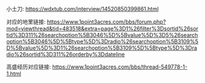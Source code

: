 小土刀: https://wdxtub.com/interview/14520850399861.html

对应的地里链接: https://www.1point3acres.com/bbs/forum.php?mod=viewthread&tid=483518&extra=page%3D1%26filter%3Dsortid%26sortid%3D311%26searchoption%5B3046%5D%5Bvalue%5D%3D5%26searchoption%5B3046%5D%5Btype%5D%3Dradio%26searchoption%5B3109%5D%5Bvalue%5D%3D1%26searchoption%5B3109%5D%5Btype%5D%3Dradio%26sortid%3D311%26orderby%3Ddateline

高盛经历对应链接: https://www.1point3acres.com/bbs/thread-549778-1-1.html
